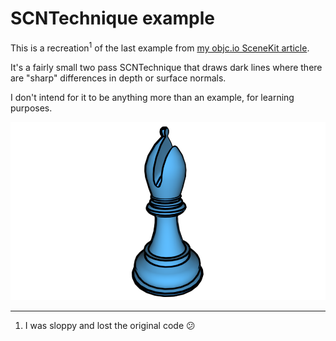 # SCNTechnique example 

This is a recreation<sup>1</sup> of the last example from [my objc.io SceneKit article][article]. 

It's a fairly small two pass SCNTechnique that draws dark lines where there are "sharp" differences in depth or surface normals.

I don't intend for it to be anything more than an example, for learning purposes. 

![A blue bishop (chess piece) with black outlines](example.png)

[article]: https://www.objc.io/issues/18-games/scenekit/

-------

 1. I was sloppy and lost the original code 😕